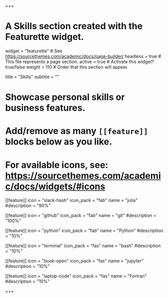 +++
# A Skills section created with the Featurette widget.
widget = "featurette"  # See https://sourcethemes.com/academic/docs/page-builder/
headless = true  # This file represents a page section.
active = true  # Activate this widget? true/false
weight = 110  # Order that this section will appear.

title = "Skills"
subtitle = ""

# Showcase personal skills or business features.
# 
# Add/remove as many `[[feature]]` blocks below as you like.
# 
# For available icons, see: https://sourcethemes.com/academic/docs/widgets/#icons

[[feature]]
  icon = "slack-hash"
  icon_pack = "fab"
  name = "julia"
  #description = "90%"
  
[[feature]]
  icon = "github"
  icon_pack = "fab"
  name = "git"
  #description = "100%"  
  
[[feature]]
  icon = "python"
  icon_pack = "fab"
  name = "Python"
  #description = "10%"

[[feature]]
  icon = "terminal"
  icon_pack = "fas"
  name = "bash"
  #description = "10%"

[[feature]]
  icon = "book-open"
  icon_pack = "fas"
  name = "jupyter"
  #description = "10%"

[[feature]]
  icon = "laptop-code"
  icon_pack = "fas"
  name = "Fortran"
  #description = "10%"

+++
